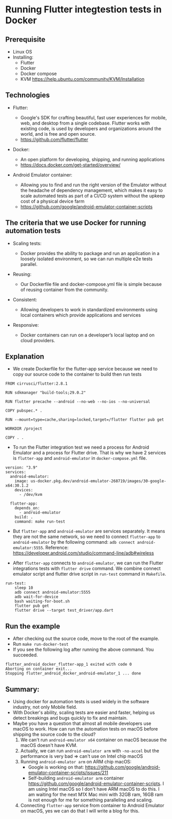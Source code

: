 # Running Flutter integtestion tests in Docker

## Prerequisite
- Linux OS
- Installing:
    - Flutter
    - Docker
    - Docker compose
    - KVM https://help.ubuntu.com/community/KVM/Installation

## Technologies

- Flutter:
    - Google's SDK for crafting beautiful, fast user experiences for mobile, web, and desktop from a single codebase. Flutter works with existing code, is used by developers and organizations around the world, and is free and open source.
    - https://github.com/flutter/flutter

- Docker:
    - An open platform for developing, shipping, and running applications
    - https://docs.docker.com/get-started/overview/

- Android Emulator container:
    - Allowing you to find and run the right version of the Emulator without the headache of dependency management, which makes it easy to scale automated tests as part of a CI/CD system without the upkeep cost of a physical device farm
    - https://github.com/google/android-emulator-container-scripts

## The criteria that we use Docker for running automation tests

- Scaling tests:
    - Docker provides the ability to package and run an application in a loosely isolated environment, so we can run multiple e2e tests parallel.

- Reusing:
    - Our Dockerfile file and docker-compose.yml file is simple because of reusing container from the community.

- Consistent:
    - Allowing developers to work in standardized environments using local containers which provide applications and services

- Responsive:
    - Docker containers can run on a developer’s local laptop and on cloud providers.

## Explanation

- We create Dockerfile for the flutter-app service because we need to copy our source code to the container to build then run tests
```
FROM cirrusci/flutter:2.8.1

RUN sdkmanager "build-tools;29.0.2"

RUN flutter precache --android --no-web --no-ios --no-universal

COPY pubspec.* .

RUN --mount=type=cache,sharing=locked,target=/flutter flutter pub get

WORKDIR /project

COPY . .
```

- To run the Flutter integration test we need a process for Android Emulator and a process for Flutter drive. That is why we have 2 services is `flutter-app` and `android-emulator` in `docker-compose.yml` file.
```
version: "3.9"
services:
  android-emulator:
    image: us-docker.pkg.dev/android-emulator-268719/images/30-google-x64:30.1.2
    devices:
      - /dev/kvm

  flutter-app:
    depends_on:
      - android-emulator
    build: .
    command: make run-test
```

- But `flutter-app` and `android-emulator` are services separately. It means they are not the same network, so we need to connect `flutter-app` to `android-emulator` by the following command: `adb connect android-emulator:5555`. Reference: https://developer.android.com/studio/command-line/adb#wireless

- After `flutter-app` connects to `android-emulator`, we can run the Flutter integrations tests with `flutter drive` command. We combine connect emulator script and flutter drive script in `run-test` command in `Makefile`.
```
run-test:
	sleep 10
	adb connect android-emulator:5555
	adb wait-for-device
	bash waiting-for-boot.sh
	flutter pub get
	flutter drive --target test_driver/app.dart
```

## Run the example
- After checking out the source code, move to the root of the example.
- Run `make run-docker-test`
- If you see the following log after running the above command. You succeeded.

```
flutter_android_docker_flutter-app_1 exited with code 0
Aborting on container exit...
Stopping flutter_android_docker_android-emulator_1 ... done
```

## Summary:
- Using docker for automation tests is used widely in the software industry, not only Mobile field.
- With Docker's ability, scaling tests are easier and faster, helping us detect breakings and bugs quickly to fix and maintain.
- Maybe you have a question that almost all mobile developers use macOS to work. How can run the automation tests on macOS before shipping the source code to the cloud?
    1. We can't run `android-emulator x64` container on macOS because the macOS doesn't have KVM.
    2. Actually, we can run `android-emulator arm` with `-no-accel` but the performance is very bad => can't use on Intel chip macOS
    3. Running `android-emulator arm` on ARM chip macOS:
        - Google is working on that: https://github.com/google/android-emulator-container-scripts/issues/211
        - Self-building `android-emulator arm` container https://github.com/google/android-emulator-container-scripts. I am using Intel macOS so I don't have ARM macOS to do this. I am waiting for the next M1X Mac mini with 32GB ram, 16GB ram is not enough for me for something paralleling and scaling.
    4. Connecting `flutter-app` service from container to Android Emulator on macOS, yes we can do that I will write a blog for this.